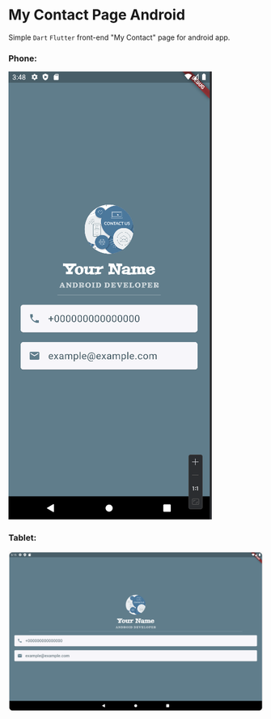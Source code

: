 # My Contact Page Android

Simple `Dart` `Flutter` front-end "My Contact" page for android app.

### Phone:

![contact_us.png](images%2Fcontact_us.png)

### Tablet:

![img.png](images/contact_us_tablet.png)
